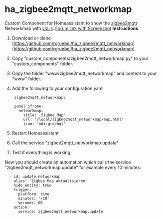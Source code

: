 # ha_zigbee2mqtt_networkmap
Custom Component for Homeassistant to show the [zigbee2mqtt](https://github.com/Koenkk/zigbee2mqtt) Networkmap with [viz.js](https://github.com/mdaines/viz.js/).
[Forum link with Screenshot](https://community.home-assistant.io/t/zigbee2mqtt-show-the-networkmap-in-hassio/89116)
**Instructions**
1. Download or clone [https://github.com/rgruebel/ha_zigbee2mqtt_networkmap](https://github.com/rgruebel/ha_zigbee2mqtt_networkmap)
2. Copy "custom_components/zigbee2mqtt_networkmap.py" to your "custom_components" folder.
3. Copy the folder "www/zigbee2mqtt_networkmap" and content to your "www" folder.
4. Add the following to your configuration.yaml

        zigbee2mqtt_networkmap:
        
        panel_iframe:
          networkmap:
            title: 'Zigbee Map'
            url: '/local/zigbee2mqtt_networkmap/map.html'
            icon: 'mdi:graphql'
5. Restart Homeassistant
6. Call the service "zigbee2mqtt_networkmap.update"
7. Test if everything is working

Now you should create an automation which calls the service  "zigbee2mqtt_networkmap.update" for example every 10 minutes:

      - id: update_networkmap
        alias: 'Zigbee Map aktualisieren'  
        hide_entity: true  
        trigger:
          platform: time
          minutes: '/10'
          seconds: 00
        action:
          service: zigbee2mqtt_networkmap.update
